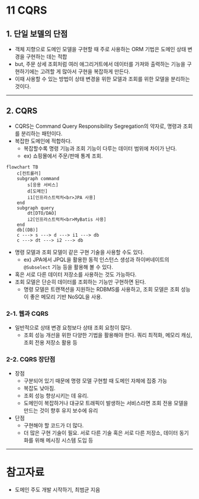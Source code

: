 # 11 CQRS

## 1. 단일 보델의 단점

- 객체 지향으로 도메인 모델을 구현할 때 주로 사용하는 ORM 기법은 도메인 상태 변경을 구현하는 데는 적합
- but, 주문 상세 조회처럼 여러 애그리거트에서 데이터를 가져와 출력하는 기능을 구현하기에는 고려할 게 많아서 구현을 복잡하게 만든다.
- 이때 사용할 수 있는 방법이 상태 변경을 위한 모델과 조회를 위한 모델을 분리하는 것이다.

----

## 2. CQRS

- CQRS는 Command Query Responsibility Segregation의 약자로, 명령과 조회를 분리하는 패턴이다.
- 복잡한 도메인에 적합하다.
  - 복잡할수록 명령 기능과 조회 기능이 다루는 데이터 범위에 차이가 난다.
  - ex) 쇼핑몰에서 주문/판매 통계 조회.

```mermaid
flowchart TB
    c[컨트롤러]
    subgraph command
        s[응용 서비스]
        d[도메인]
        i1[인프라스트럭처<br>JPA 사용]
    end
    subgraph query 
        dt[DTO/DAO]
        i2[인프라스트럭처<br>MyBatis 사용]
    end
    db[(DB)]
    c ---> s ---> d ---> i1 ---> db
    c ---> dt ---> i2 ---> db
```

- 명령 모델과 조회 모델이 같은 구현 기술을 사용할 수도 있다.
  - ex) JPA에서 JPQL을 활용한 동적 인스턴스 생성과 하이버네이트의 `@Subselect` 기능 등을 활용해 볼 수 있다.
- 혹은 서로 다른 데이터 저장소를 사용하는 것도 가능하다.
- 조회 모델은 단순히 데이터를 조회하는 기능만 구현하면 된다.
  - 명령 모델은 트랜잭션을 지원하는 RDBMS를 사용하고, 조회 모델은 조회 성능이 좋은 메모리 기반 NoSQL을 사용.

### 2-1. 웹과 CQRS

- 일반적으로 상태 변경 요청보다 상태 조회 요청이 많다.
  - 조회 성능 개선을 위한 다양한 기법을 활용해야 한다. 쿼리 최적화, 메모리 캐싱, 조회 전용 저장소 활용 등

### 2-2. CQRS 장단점

- 장점
  - 구분되어 있기 때문에 명령 모델 구현할 때 도메인 자체에 집중 가능
  - 복잡도 낮아짐.
  - 조회 성능 향상시키는 데 유리.
  - 도메인이 복잡하거나 대규모 트래픽이 발생하는 서비스라면 조회 전용 모델을 만드는 것이 향후 유지 보수에 유리
- 단점
  - 구현해야 할 코드가 더 많다.
  - 더 많은 구현 기술이 필요. 서로 다른 기술 혹은 서로 다른 저장소, 데이터 동기화를 위해 메시징 시스템 도입 등 

----

# 참고자료

- 도메인 주도 개발 시작하기, 최범균 지음
